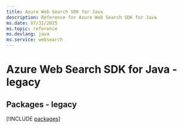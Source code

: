 ```yaml
---
title: Azure Web Search SDK for Java
description: Reference for Azure Web Search SDK for Java
ms.date: 07/31/2025
ms.topic: reference
ms.devlang: java
ms.service: websearch
---
```

# Azure Web Search SDK for Java - legacy
## Packages - legacy
[!INCLUDE [packages](web-search-index.md)]